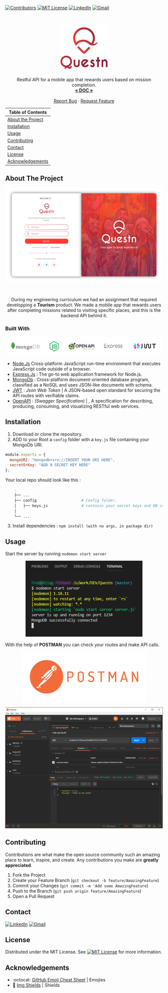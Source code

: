 <!-- PROJECT SHIELDS -->

[![Contributors][contributors-shield]](https://github.com/10Fred10/Questn/graphs/contributors)
[![MIT License][license-shield]][license-url]
[![LinkedIn][linkedin-shield]][linkedin-url]
[![Gmail][gmail-shield]][gmail-url]

<!-- PROJECT LOGO -->
<br />
<p align="center">
  <a href="https://github.com/10Fred10/Questn">
    <img src="https://raw.githubusercontent.com/10Fred10/Questn/master/readme-assets/questn-logo.png" alt="Logo">
  </a>

  <p align="center">
    Restful API for a mobile app that rewards users based on mission completion.
    <br />
    <a href="https://app.swaggerhub.com/apis/Questn/Questn/1.0.0#/" target="_blank"><strong>« DOC »</strong></a>
    <br />
    <br />
    <a href="https://github.com/10Fred10/Questn/issues" target="_blank">Report Bug</a>
    ·
    <a href="https://github.com/10Fred10/Questn/pulls" target="_blank">Request Feature</a>
  </p>
</p>

<!-- TABLE OF CONTENTS -->

| Table of Contents                       |
| --------------------------------------- |
| [About the Project](#about-the-project) |
| [Installation](#Installation)           |
| [Usage](#usage)                         |
| [Contributing](#Contributing)           |
| [Contact](#contact)                     |
| [License](#License)                     |
| [Acknowledgements](#acknowledgements)   |

<!-- ABOUT THE PROJECT -->

## About The Project

<p align="center">
  <img  src="https://raw.githubusercontent.com/10Fred10/Questn/master/readme-assets/questn-welcome.png">
</p>
<br>

<p align="center">During my engineering curriculum we had an assignment that required developping a <b>Tourism</b> product.
We made a mobile app that rewards users after completing missions related to visiting specific places, and this is the backend API behind it.
</p>

### Built With

<p align="center">
  <img  src="https://raw.githubusercontent.com/10Fred10/Questn/master/readme-assets/used.png">
</p>

- [Node.Js](https://nodejs.org/) Cross-platform JavaScript run-time environment that executes JavaScript code outside of a browser.
- [Express.Js](https://expressjs.com/) : The go-to web application framework for Node.js.
- [MongoDb](https://www.mongodb.com/) : Cross-platform document-oriented database program, classified as a NoSQL and uses JSON-like documents with schema.
- [JWT](https://jwt.io/) : _Json Web Token_ | A JSON-based open standard for securing the API routes with verifiable claims.
- [OpenAPI](https://swagger.io) : _(Swagger Specification)_ | , A specification for describing, producing, consuming, and visualizing RESTful web services.

<!-- Installation -->

## Installation

1. Download or clone the repository.
2. ADD to your Root a `config` folder with a `key.js` file containing your MongoDb URI.

```javascript
module.exports = {
  mongoURI: "mongodb+srv://INSERT YOUR URI HERE",
  secretOrKey: "ADD A SECRET KEY HERE"
};
```

Your local repo should look like this :

```bash
    .
    ├── ...
    ├── config                    # Config folder.
    │   ├── keys.js               # contains your secret keys and DB connexion URI.
    │
    └── ...
```

3.  Install dependencies : `npm install (with no args, in package dir)`

<!-- USAGE -->

## Usage

Start the server by running `nodemon start server`

<p align="center">
  <img  src="https://raw.githubusercontent.com/10Fred10/Questn/master/readme-assets/start-server.jpg">
</p>

With the help of **POSTMAN** you can check your routes and make API calls.

<p align = "center">
  <img  src="https://raw.githubusercontent.com/10Fred10/Questn/master/readme-assets/postman-logo.png" width= "400px" height ="auto">
</p>

<p align = "center">
  <img  src="https://raw.githubusercontent.com/10Fred10/Questn/master/readme-assets/postman.jpg">
</p>

<!-- CONTRIBUTING -->

## Contributing

Contributions are what make the open source community such an amazing place to learn, inspire, and create. Any contributions you make are **greatly appreciated**.

1. Fork the Project
2. Create your Feature Branch (`git checkout -b feature/AmazingFeature`)
3. Commit your Changes (`git commit -m 'Add some AmazingFeature`)
4. Push to the Branch (`git push origin feature/AmazingFeature`)
5. Open a Pull Request

<!-- CONTACT -->

## Contact

[![LinkedIn][linkedin-shield]][linkedin-url] [![Gmail][gmail-shield]][gmail-url]

<!-- LICENCE -->

## License

Distributed under the MIT License. See [![MIT License][license-shield]][license-url] for more information.

<!-- ACKNOWLEDGEMENTS -->

## Acknowledgements

- :octocat: [GitHub Emoji Cheat Sheet](https://www.webpagefx.com/tools/emoji-cheat-sheet) | Emojies
- :key: [Img Shields](https://shields.io) | Shields

<!-- MARKDOWN LINKS & IMAGES -->

[build-shield]: https://img.shields.io/badge/build-passing-brightgreen.svg?style=flat-square
[contributors-shield]: https://img.shields.io/badge/contributors-1-orange.svg?style=flat-square
[linkedin-shield]: https://img.shields.io/badge/-LinkedIn-blue.svg?style=flat-square&logo=linkedin
[linkedin-url]: https://linkedin.com/in/fredhm
[gmail-shield]: https://img.shields.io/badge/Gmail-red.svg?style=flat-square&logo=gmail&logoColor=white
[gmail-url]: mailto:contact.hammami.fredj@gmail.com
[behance-shield]: https://img.shields.io/badge/Behance-blue.svg?style=flat-square&logo=behance&logoColor=white
[behance-url]: https://www.behance.net/fredhm
[license-shield]: https://img.shields.io/badge/license-MIT-green.svg?style=flat-square
[license-url]: https://choosealicense.com/licenses/mit
